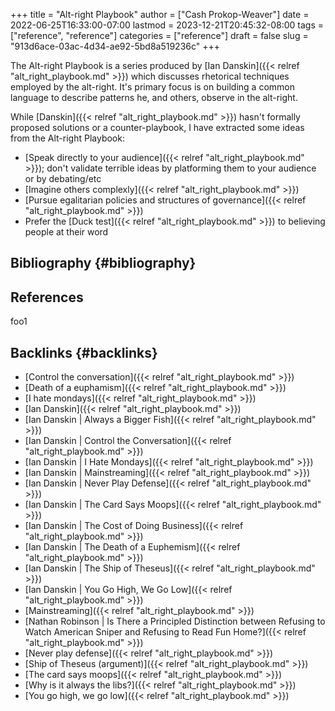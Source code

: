 +++
title = "Alt-right Playbook"
author = ["Cash Prokop-Weaver"]
date = 2022-06-25T16:33:00-07:00
lastmod = 2023-12-21T20:45:32-08:00
tags = ["reference", "reference"]
categories = ["reference"]
draft = false
slug = "913d6ace-03ac-4d34-ae92-5bd8a519236c"
+++

The Alt-right Playbook is a series produced by [Ian Danskin]({{< relref "alt_right_playbook.md" >}}) which discusses rhetorical techniques employed by the alt-right. It's primary focus is on building a common language to describe patterns he, and others, observe in the alt-right.

While [Danskin]({{< relref "alt_right_playbook.md" >}}) hasn't formally proposed solutions or a counter-playbook, I have extracted some ideas from the Alt-right Playbook:

-   [Speak directly to your audience]({{< relref "alt_right_playbook.md" >}}); don't validate terrible ideas by platforming them to your audience or by debating/etc
-   [Imagine others complexly]({{< relref "alt_right_playbook.md" >}})
-   [Pursue egalitarian policies and structures of governance]({{< relref "alt_right_playbook.md" >}})
-   Prefer the [Duck test]({{< relref "alt_right_playbook.md" >}}) to believing people at their word


## Bibliography {#bibliography}

## References

<style>.csl-entry{text-indent: -1.5em; margin-left: 1.5em;}</style><div class="csl-bib-body">
</div>

foo1


## Backlinks {#backlinks}

-   [Control the conversation]({{< relref "alt_right_playbook.md" >}})
-   [Death of a euphamism]({{< relref "alt_right_playbook.md" >}})
-   [I hate mondays]({{< relref "alt_right_playbook.md" >}})
-   [Ian Danskin]({{< relref "alt_right_playbook.md" >}})
-   [Ian Danskin | Always a Bigger Fish]({{< relref "alt_right_playbook.md" >}})
-   [Ian Danskin | Control the Conversation]({{< relref "alt_right_playbook.md" >}})
-   [Ian Danskin | I Hate Mondays]({{< relref "alt_right_playbook.md" >}})
-   [Ian Danskin | Mainstreaming]({{< relref "alt_right_playbook.md" >}})
-   [Ian Danskin | Never Play Defense]({{< relref "alt_right_playbook.md" >}})
-   [Ian Danskin | The Card Says Moops]({{< relref "alt_right_playbook.md" >}})
-   [Ian Danskin | The Cost of Doing Business]({{< relref "alt_right_playbook.md" >}})
-   [Ian Danskin | The Death of a Euphemism]({{< relref "alt_right_playbook.md" >}})
-   [Ian Danskin | The Ship of Theseus]({{< relref "alt_right_playbook.md" >}})
-   [Ian Danskin | You Go High, We Go Low]({{< relref "alt_right_playbook.md" >}})
-   [Mainstreaming]({{< relref "alt_right_playbook.md" >}})
-   [Nathan Robinson | Is There a Principled Distinction between Refusing to Watch American Sniper and Refusing to Read Fun Home?]({{< relref "alt_right_playbook.md" >}})
-   [Never play defense]({{< relref "alt_right_playbook.md" >}})
-   [Ship of Theseus (argument)]({{< relref "alt_right_playbook.md" >}})
-   [The card says moops]({{< relref "alt_right_playbook.md" >}})
-   [Why is it always the libs?]({{< relref "alt_right_playbook.md" >}})
-   [You go high, we go low]({{< relref "alt_right_playbook.md" >}})
